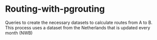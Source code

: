 # Routing-with-pgrouting
Queries to create the necessary datasets to calculate routes from A to B.  This process uses a dataset from the Netherlands that is updated every month (NWB)
